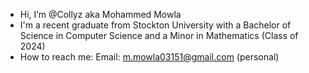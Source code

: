- Hi, I’m @Collyz aka Mohammed Mowla
- I'm a recent graduate from Stockton University with a Bachelor of Science in Computer Science and a Minor in Mathematics (Class of 2024)
- How to reach me: Email: m.mowla03151@gmail.com (personal) 

<!---
Collyz/Collyz is a ✨ special ✨ repository because its `README.md` (this file) appears on your GitHub profile.
You can click the Preview link to take a look at your changes.
--->
